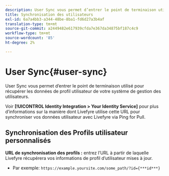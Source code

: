```yaml
---
description: User Sync vous permet d’entrer le point de terminaison utilisé pour récupérer les données de profil utilisateur de votre système de gestion des utilisateurs.
title: Synchronisation des utilisateurs
exl-id: 6a7a4bb3-a344-48be-8ba1-fd6d27a3b4af
translation-type: tm+mt
source-git-commit: a2449482e617939cfda7e367da34875bf187c4c9
workflow-type: tm+mt
source-wordcount: '85'
ht-degree: 2%

---
```


# User Sync{#user-sync}

User Sync vous permet d’entrer le point de terminaison utilisé pour récupérer les données de profil utilisateur de votre système de gestion des utilisateurs.

Voir **[!UICONTROL Identity Integration > Your Identity Service]** pour plus d’informations sur la manière dont Livefyre utilise cette URL pour synchroniser vos données utilisateur avec Livefyre via Ping for Pull.

## Synchronisation des Profils utilisateur personnalisés

**URL de synchronisation des profils :** entrez l’URL à partir de laquelle Livefyre récupérera vos informations de profil d’utilisateur mises à jour.
* Par exemple: `https://example.yoursite.com/some_path/?id={***id***}`
